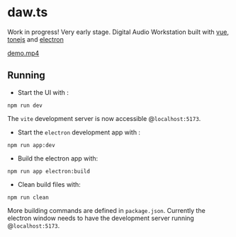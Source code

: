 # daw.ts

Work in progress! Very early stage.
Digital Audio Workstation built with [vue](https://vuejs.org/), [tonejs](https://tonejs.github.io/) and [electron](https://www.electronjs.org/)


[demo.mp4](https://github.com/user-attachments/assets/c770a4fd-16d4-4ab7-8394-521e64280193)




## Running
- Start the UI with :
```commandline
npm run dev
```
The `vite` development server is now accessible @`localhost:5173`.

- Start the `electron` development app with :
```commandline
npm run app:dev
```
- Build the electron app with:
```commandline
npm run app electron:build
```
- Clean build files with:
```commandline
npm run clean
```

More building commands are defined in `package.json`.
Currently the electron window needs to have the development server running @`localhost:5173`.
